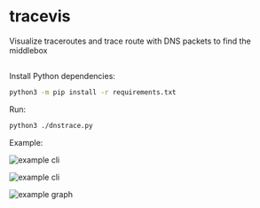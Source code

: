# tracevis
Visualize traceroutes and trace route with DNS packets to find the middlebox

## 

Install Python dependencies:

```sh
python3 -m pip install -r requirements.txt
```

Run:

```sh
python3 ./dnstrace.py
```

Example:

![example cli](https://user-images.githubusercontent.com/12384263/137825581-e2bd4bdb-874f-4fad-9a54-6c39beab0398.png)

![example cli](https://user-images.githubusercontent.com/12384263/137825216-e76ddeaa-0592-422b-a08b-bd44329a6934.png)

![example graph](https://user-images.githubusercontent.com/12384263/137825263-b5bc658e-a5af-47e3-9839-d1c75fa6be1b.png)


